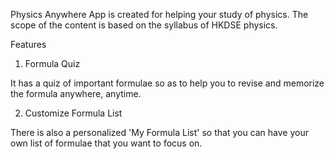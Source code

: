 Physics Anywhere App is created for helping your study of physics. The scope of the content is based on the syllabus of HKDSE physics. 

Features

1. Formula Quiz

It has a quiz of important formulae so as to help you to revise and memorize the formula anywhere, anytime.  

2. Customize Formula List

There is also a personalized 'My Formula List' so that you can have your own list of formulae that you want to focus on. 
